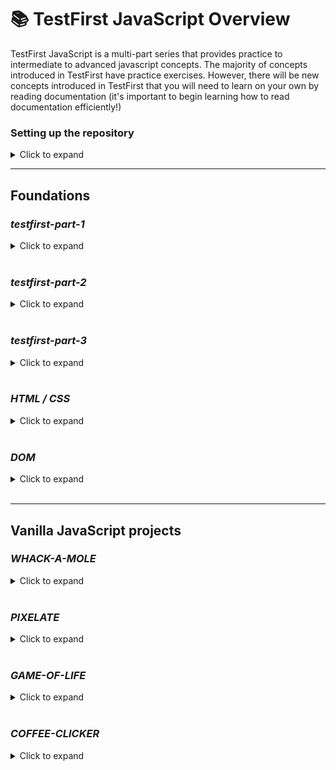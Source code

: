 # 📚 TestFirst JavaScript Overview

TestFirst JavaScript is a multi-part series that provides practice to intermediate to advanced javascript concepts. The majority of concepts introduced in TestFirst have practice exercises. However, there will be new concepts introduced in TestFirst that you will need to learn on your own by reading documentation (it's important to begin learning how to read documentation efficiently!)

### Setting up the repository

<details><summary>Click to expand</summary>

### Before beginning your assignment, make sure you have completed these steps:

1. Forked & cloned the TestFirst repository.
2. Installed node and a text editor.

### Setup Test First

- **[Fork the repository to your personal GitHub Account](https://github.com/TEJ-Fellowship/js-foundations/)**
- **Clone** the repository to your local machine
- Install the VSCode [ESLint](https://marketplace.visualstudio.com/items?itemName=dbaeumer.vscode-eslint) and [Prettier](https://marketplace.visualstudio.com/items?itemName=esbenp.prettier-vscode) Extensions (if they aren't already installed)
- Run the command `npm install` inside each of the numbered directories inside the 'tests' directory (e.g. tests/1-testfirst-part-1)
- Run `testem` with the `npm run test` command or `npx testem` command

### Run Testem with npx testem

In your TestFirst directory run the command:

```sh
$ npm run test
```

OR

```sh

$ npx testem

```

After `testem` initiates, connect to `http//localhost:7357` in your web browser and your test specs will load.

</details>

---

## Foundations

### **_testfirst-part-1_**

<details><summary>Click to expand</summary>
<details><summary>TO STUDY: Click to expand</summary>

- Object creation
  - [Object.assign()](https://developer.mozilla.org/en-US/docs/Web/JavaScript/Reference/Global_Objects/Object/assign)
  ```
  let clone = Object.assign({}, objToClone)
  ```
  - [Object.create()](https://developer.mozilla.org/en-US/docs/Web/JavaScript/Reference/Global_Objects/Object/create)
  ```
  let parentObject = {name: "niru", grade:"masters"}
  let childObject = Object.create(parentObject)
  ```
  - Factory functions
  ```
  function makeStudent(name, grade) {
    let newStudent = {name, grade}
    return newStudent
  }
  let niru = makeStudent('niru', 'masters')
  ```
- New syntax / shortcuts

  - [Spread syntax (for arrays & objects)](https://developer.mozilla.org/en-US/docs/Web/JavaScript/Reference/Operators/Spread_syntax)

  ```
  let arrA = [1, [2,3], 4]
  let arrB = [4, 5, 6]
  let arrC = [20, ...arrA, arrB]

  let objA = {name: 'niru', grade: 'masters'}
  let objB = {age: 25}
  let objC = {age: 22, ...objA, objC}
  ```

  - [Shorthand object notations](https://attacomsian.com/blog/javascript-object-property-shorthand)

  ```
  let name = "niru"
  let grade = "masters"

  let niru = {name, grade}
  ```

- Preview

  - [\_\_proto\_\_](https://developer.mozilla.org/en-US/docs/Web/JavaScript/Reference/Global_Objects/Object/proto)
  </details>

<details><summary>LECTURE NOTES: Click to expand</summary>

- [Object assign / Factory functions](lecture-notes/testfirst-part-1-object-assign-factory-function.js)
- [Object create / **proto**](lecture-notes/testfirst-part-1-object-create-proto.js)

</details>

<details><summary>TODO: Click to expand</summary>

- [testfirst part 1](tests/1-testfirst-part-1/)
- [checkpoint part 1 (optional)](tests/2-checkpoint-pt-1/)

</details>

<details><summary>SOLUTIONS (only look if needed): Click to expand</summary>

- [testfirst part 1](solutions/testfirst-part-1/)

</details>
</details>
</br>

### **_testfirst-part-2_**

<details><summary>Click to expand</summary>
<details><summary>TO STUDY: Click to expand</summary>

- [Arrow Function](https://developer.mozilla.org/en-US/docs/Web/JavaScript/Reference/Functions/Arrow_functions)

```
const sayHello = (name) => `hello ${name}!`
console.log(sayHello('Pitamber'))
```

- [Constructor function](readings/testfirst-part-2-constructor.md)

```
function FourWheeler(fwType) {
    this.numberOfWheels = 4
    this.type = fwType
}

let car = new FourWheeler('car')
```

- Adding a prototype function to the constructor function

```
FourWheeler.prototype.honk = () => console.log('honk');
FourWheeler.prototype.setType = (newType) => this.type = newType;
```

- [the `arguments` parameter](https://developer.mozilla.org/en-US/docs/Web/JavaScript/Reference/Functions/arguments)

```
function someFunc() {
  console.log(arguments);
}

someFunc('hello', 'there', 'you');
```

### Array methods (functional)

- [forEach](https://developer.mozilla.org/en-US/docs/Web/JavaScript/Reference/Global_Objects/Array/forEach)
- [Map](https://developer.mozilla.org/en-US/docs/Web/JavaScript/Reference/Global_Objects/Array/map)
- [Filter](https://developer.mozilla.org/en-US/docs/Web/JavaScript/Reference/Global_Objects/Array/filter)
- [Reduce](https://developer.mozilla.org/en-US/docs/Web/JavaScript/Reference/Global_Objects/Array/reduce)
- [Some](https://developer.mozilla.org/en-US/docs/Web/JavaScript/Reference/Global_Objects/Array/some)
- [Every](https://developer.mozilla.org/en-US/docs/Web/JavaScript/Reference/Global_Objects/Array/every)
- [Includes](https://developer.mozilla.org/en-US/docs/Web/JavaScript/Reference/Global_Objects/Array/includes)

</details>

<details><summary>LECTURE NOTES: Click to expand</summary>

- [Arrow function](lecture-notes/testfirst-part-2-arrow-function.js)
- [Array methods / arguments ](lecture-notes/testfirst-part-2.js)

</details>

<details><summary>TODO: Click to expand</summary>

- [testfirst part 2](tests/3-testfirst-part-2/)
- [checkpoint part 2 (optional)](tests/5-checkpoint-pt-2/)

</details>

<details><summary>SOLUTIONS (only look if needed): Click to expand</summary>

- [testfirst part 2](solutions/testfirst-part-2/)

</details>
</details>
</br>

### **_testfirst-part-3_**

<details><summary>Click to expand</summary>
<details><summary>TO STUDY: Click to expand</summary>

- [Class](readings/testfirst-part-3-classes.md)

```
class Student {
  constructor(name, grade) {
    this.name = name;
    this.grade = grade;
  }

  sayHello() {
    return `My name is ${this.name}`;
  }
}

let newStudent = new Student('niru', 'masters')
```

- [Extending a class](https://developer.mozilla.org/en-US/docs/Web/JavaScript/Reference/Classes/extends)

```
class TEJstudent extends Student {
  constructor(name, grade) {
    super(name, grade);

    this.isTEJfellow = true;
  }

  schoolLocation() {
    return "The school is in Pasayard"
  }
}
```

- [this.constructor.name](https://bobbyhadz.com/blog/javascript-get-class-name-of-object): will print the name of class that the instance was created from

</details>

<details><summary>LECTURE NOTES: Click to expand</summary>

- [testfirst part 3](lecture-notes/testfirst-part-3.js)

</details>

<details><summary>TODO: Click to expand</summary>

- [testfirst part 3](tests/6-testfirst-part-3/)
- [vanishing man](tests/4-vanishing-man/)
  - string methods: be familiar with methods such as [split](https://www.programiz.com/javascript/library/string/split)
  - array methods: be familiar with array methods mentioned above
- [testfirst review](tests/7-testfirst-review/)
- [checkpoint final (optional)](tests/8-checkpoint-final/)

</details>

<details><summary>SOLUTIONS (only look if needed): Click to expand</summary>

- [testfirst part 3](solutions/testfirst-part-3/)
- [vanishing man](solutions/vanishing-man/)
- [testfirst review](solutions/testfirst-review/)

</details>
</details>
</br>

### **_HTML / CSS_**

<details><summary>Click to expand</summary>
<details><summary>TO STUDY: Click to expand</summary>

- [HTML / CSS](readings/html-css.md)

</details>

<details><summary>LECTURE NOTES: Click to expand</summary>

</details>

<details><summary>TODO: Click to expand</summary>

- [PART 1 (HTML / CSS) of guessing game](tests/9-guessing-game/)

</details>

<details><summary>SOLUTIONS (only look if needed): Click to expand</summary>

- [guessing game](solutions/guessing-game/)

</details>
</details>
</br>

### **_DOM_**

<details><summary>Click to expand</summary>
<details><summary>TO STUDY: Click to expand</summary>

### Concepts to know for this exercise

- [DOM](readings/dom.md)
- [Math.random()](https://developer.mozilla.org/en-US/docs/Web/JavaScript/Reference/Global_Objects/Math/random)
- [Math.ceil()](https://developer.mozilla.org/en-US/docs/Web/JavaScript/Reference/Global_Objects/Math/ceil)
- [Math.abs()](https://developer.mozilla.org/en-US/docs/Web/JavaScript/Reference/Global_Objects/Math/abs)
- For shuffle, you can copy paste the final function [here](https://bost.ocks.org/mike/shuffle/)
</details>

<details><summary>LECTURE NOTES: Click to expand</summary>

</details>

<details><summary>TODO: Click to expand</summary>

- [PART 2 (DOM) of guessing game](tests/9-guessing-game/)

</details>

<details><summary>SOLUTIONS (only look if needed): Click to expand</summary>

- [guessing game](solutions/guessing-game/)

</details>
</details>
</br>

---

## Vanilla JavaScript projects

### **_WHACK-A-MOLE_**

<details><summary>Click to expand</summary>
<details><summary>TO STUDY: Click to expand</summary>

### Concepts to learn for this exercise

- `addEventlistener` will pass the `event` as argument to it's function in

```js
myElement.addEventlistener("click", function (e) {
  console.dir(e);
});
```

- [event propagation](https://www.loginradius.com/blog/engineering/javascript-events-bubbling-capturing-and-propagation/)
  - [event bubbling](https://developer.mozilla.org/en-US/docs/Learn/JavaScript/Building_blocks/Events#event_bubbling)
  - [event capture](https://developer.mozilla.org/en-US/docs/Learn/JavaScript/Building_blocks/Events#event_capture)
- [event delegation](https://developer.mozilla.org/en-US/docs/Learn/JavaScript/Building_blocks/Events#event_delegation)

### Advanced concepts

- clearInterval
- removeEventListener

### Methods you will need to use

- `document.querySelectorAll`
- _element_.classList
- _element_.classList.toggle(_className_)
- `setInterval`(_function_, _time in milliseconds_)

</details>
<details><summary>LECTURE NOTES: Click to expand</summary>

- [Whack a mole](https://github.com/TEJ-Fellowship/whack-a-mole/blob/lecture-notes-20230703/index.js)

</details>
<details><summary>TODO: Click to expand</summary>

- [Instructions for whack-a-mole](readings/whack-a-mole.md)
- please fork this [repository](https://github.com/TEJ-Fellowship/whack-a-mole) to start your solution

</details>
<details><summary>SOLUTIONS (only look if needed): Click to expand</summary>

- the basic solution is in the [solution](https://github.com/TEJ-Fellowship/whack-a-mole/tree/solution) branch
- the solution with timer is in the [solution with timer](https://github.com/TEJ-Fellowship/whack-a-mole/tree/solutionWithTimer) branch

</details>
</details>
<br/>

### **_PIXELATE_**

<details><summary>Click to expand</summary>
<details><summary>TO STUDY: Click to expand</summary>

### Concepts to know for this exercise

- styling - [height](https://developer.mozilla.org/en-US/docs/Web/CSS/height), [width](https://developer.mozilla.org/en-US/docs/Web/CSS/width), [background-color](https://developer.mozilla.org/en-US/docs/Web/CSS/background-color)
- [document.createElement](https://developer.mozilla.org/en-US/docs/Web/API/Document/createElement)
- [parentElement.appendChild(newElement)](https://developer.mozilla.org/en-US/docs/Web/API/Node/appendChild)
- HTML elements [tr](https://developer.mozilla.org/en-US/docs/Web/HTML/Element/tr) and [td](https://developer.mozilla.org/en-US/docs/Web/HTML/Element/td)

</details>
<details><summary>LECTURE NOTES: Click to expand</summary>

[Pixelate lecture notes](https://github.com/TEJ-Fellowship/pixelate/blob/lecture-notes-202305/script.js)

</details>
<details><summary>TODO: Click to expand</summary>

- [Instructions for pixelate](readings/pixelate.md)
- please fork this [repository](https://github.com/TEJ-Fellowship/pixelate) to start your solution

</details>
<details><summary>SOLUTIONS (only look if needed): Click to expand</summary>

- [Solution for pixelate](https://github.com/TEJ-Fellowship/pixelate.solution)

</details>
</details>
<br/>

### **_GAME-OF-LIFE_**

<details><summary>Click to expand</summary>
<details><summary>TO STUDY: Click to expand</summary>

### Concepts to know for this exercise

- what is ['game of life'](https://en.wikipedia.org/wiki/Conway's_Game_of_Life)?
- [_Element_.dataset](https://developer.mozilla.org/en-US/docs/Web/API/HTMLElement/dataset) attribute
- how can we include js script at the top of our index.html? what does the keyword [`defer`](https://www.w3schools.com/tags/att_script_defer.asp) do?

</details>
<details><summary>LECTURE NOTES: Click to expand</summary>
</details>
<details><summary>TODO: Click to expand</summary>

- [See what you will be building](https://tej-fellowship.github.io/game-of-life.solution/)
- [Instructions for game-of-life](readings/game-of-life.md)
- please fork this [repository](https://github.com/TEJ-Fellowship/game-of-life) to start your project

</details>
<details><summary>SOLUTIONS (only look if needed): Click to expand</summary>

- [Solution for game-of-life](https://github.com/TEJ-Fellowship/game-of-life.solution)

</details>
</details>
<br/>

### **_COFFEE-CLICKER_**

<details><summary>Click to expand</summary>
<details><summary>TO STUDY: Click to expand</summary>

- [_String_.split](https://developer.mozilla.org/en-US/docs/Web/JavaScript/Reference/Global_Objects/String/split)
- [Removing all children from an element](https://developer.mozilla.org/en-US/docs/Web/API/Node/removeChild)
- [Using localStorage](https://developer.mozilla.org/en-US/docs/Web/API/Window/localStorage)

</details>
<details><summary>LECTURE NOTES: Click to expand</summary>
</details>
<details><summary>TODO: Click to expand</summary>

- [See what you will be building](https://TEJ-Fellowship.github.io/coffee-clicker.solution/)
- [Instructions for coffee-clicker](https://github.com/TEJ-Fellowship/coffee-clicker/blob/main/README.md)
- please fork this [repository](https://github.com/TEJ-Fellowship/coffee-clicker) to start your project

</details>
<details><summary>SOLUTIONS (only look if needed): Click to expand</summary>

- [Solution for coffee-clicker](https://github.com/TEJ-Fellowship/coffee-clicker.solution)

</details>
</details>
